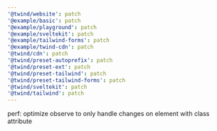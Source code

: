 ```yaml
---
'@twind/website': patch
'@example/basic': patch
'@example/playground': patch
'@example/sveltekit': patch
'@example/tailwind-forms': patch
'@example/twind-cdn': patch
'@twind/cdn': patch
'@twind/preset-autoprefix': patch
'@twind/preset-ext': patch
'@twind/preset-tailwind': patch
'@twind/preset-tailwind-forms': patch
'@twind/sveltekit': patch
'@twind/tailwind': patch
---
```


perf: optimize observe to only handle changes on element with class attribute
